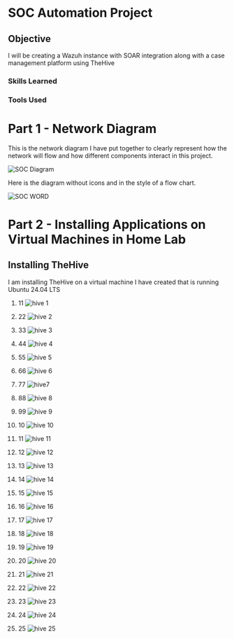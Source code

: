 # SOC Automation Project

## Objective
 I will be creating a Wazuh instance with SOAR integration along with a case management platform using TheHive


### Skills Learned



### Tools Used



# Part 1 - Network Diagram

This is the network diagram I have put together to clearly represent how the network will flow and how different components interact in this project.

![SOC Diagram](https://github.com/user-attachments/assets/83582fbb-81b0-4106-9706-e92fade58e63)

Here is the diagram without icons and in the style of a flow chart.

![SOC WORD](https://github.com/user-attachments/assets/54cc5d69-dad1-4225-99b0-27bf8d756864)

# Part 2 - Installing Applications on Virtual Machines in Home Lab
## Installing TheHive

I am installing TheHive on a virtual machine I have created that is running Ubuntu 24.04 LTS

1. 11
![hive 1](https://github.com/user-attachments/assets/f09ec46e-4a29-495d-931e-b92c637e3710)

2.  22
![hive 2](https://github.com/user-attachments/assets/e279dbd7-a72c-4d2d-9e13-eb13290cdf5e)

3.  33
![hive 3](https://github.com/user-attachments/assets/1cad4596-52ef-4aba-bc48-adf65557f7b5)

4.  44
![hive 4](https://github.com/user-attachments/assets/c760da8b-9362-4b8e-9428-1033595e4fd4)

5.  55
![hive 5](https://github.com/user-attachments/assets/d2bdca84-7173-4cb3-9d93-480fb60f1f84)

6.  66
![hive 6](https://github.com/user-attachments/assets/b728289a-2943-474c-b993-65aa8db21dab)

7.  77
![hive7](https://github.com/user-attachments/assets/3faeeafd-7660-4301-b955-dcb9548160f6)

8.  88
![hive 8](https://github.com/user-attachments/assets/c2a917c8-7d60-4e47-a9a2-f001dbde9125)

9.  99
![hive 9](https://github.com/user-attachments/assets/01d86c3a-a781-48f5-bb0d-d45650d8e705)

10.  10
![hive 10](https://github.com/user-attachments/assets/0bbc3d63-d5ac-4dbc-80bb-211db7b498b4)

11.  11
![hive 11](https://github.com/user-attachments/assets/31c53f48-4bbc-4baf-88a5-e5c680ce8262)

12.  12
![hive 12](https://github.com/user-attachments/assets/b2ed288a-c733-4cb7-9b17-b042df25d060)

13.  13
![hive 13](https://github.com/user-attachments/assets/d8653e1a-3d99-4e5c-8c0f-54d0b46ae2cd)

14.  14
![hive 14](https://github.com/user-attachments/assets/2da76c75-5208-4bd6-b2ac-08fcf1796840)

15.  15
![hive 15](https://github.com/user-attachments/assets/eb4a1e24-d6e0-46e8-b900-cff139af8b4b)

16.  16
![hive 16](https://github.com/user-attachments/assets/66290d25-2847-4b3d-a44d-b48a3551c89c)

17.  17
![hive 17](https://github.com/user-attachments/assets/54249762-e32c-43ef-8e54-067a4cd52e20)

18.  18
![hive 18](https://github.com/user-attachments/assets/dca8939e-10cd-433d-a316-5de28ba83c52)

19.  19
![hive 19](https://github.com/user-attachments/assets/20448f86-3ed4-4010-933c-1d26be36b8de)

20.  20
![hive 20](https://github.com/user-attachments/assets/83e414f4-edda-4186-9850-ca8043d95f87)

21.  21
![hive 21](https://github.com/user-attachments/assets/5bfa566d-e561-4a74-b2b2-4495cd80dfe8)

22.  22
![hive 22](https://github.com/user-attachments/assets/697f170f-7922-4a43-8433-22d6387c7a2f)

23.  23
![hive 23](https://github.com/user-attachments/assets/d6b7a17a-83dc-47f8-abca-42c3c97749aa)

24.  24
![hive 24](https://github.com/user-attachments/assets/ee512e61-91de-4558-8a4f-df8346d82986)

25.  25
![hive 25](https://github.com/user-attachments/assets/f56a702f-d83d-4b7d-8e00-c6f99b88659c)

    



























